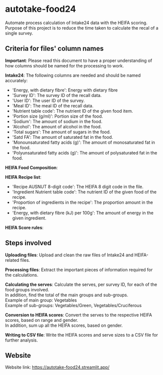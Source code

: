 # autotake-food24

Automate process calculation of Intake24 data with the HEIFA scoring. \
Purpose of this project is to reduce the time taken to calculate the recal
of a single survey.

## Criteria for files' column names

**Important**: Please read this document to have a proper understanding of how columns should be named for the processing to work.

**Intake24**: The following columns are needed and should be named accurately:
- 'Energy, with dietary fibre': Energy with dietary fibre
- 'Survey ID': The survey ID of the recall data.
- 'User ID': The user ID of the survey.
- 'Meal ID': The meal ID of the recall data.
- 'Nutrient table code': The nutrient ID of the given food item.
- 'Portion size (g/ml)': Portion size of the food.
- 'Sodium': The amount of sodium in the food.
- 'Alcohol': The amount of alcohol in the food.
- 'Total sugars': The amount of sugars in the food.
- 'Satd FA': The amount of saturated fat in the food.
- 'Monounsaturated fatty acids (g)': The amount of monosaturated fat in the food.
- 'Polyunsaturated fatty acids (g)': The amount of polysaturated fat in the food.

**HEIFA Food Composition**:

**HEIFA Recipe list**:
- 'Recipe AUSNUT 8-digit code': The HEIFA 8 digit code in the file.
- 'Ingredient Nutrient table code': The nutrient ID of the given food of the recipe.
- 'Proportion of ingredients in the recipe': The proportion amount in the recipe.
- 'Energy, with dietary fibre (kJ) per 100g': The amount of energy in the given ingredient.

**HEIFA Score rules**:

## Steps involved

**Uploading files**: Upload and clean the raw files of Intake24 and HEIFA-related files.

**Processing files**: Extract the important pieces of information required for the calculations.

**Calculating the serves**: Calculate the serves, per survey ID, for each of the food groups involved. \
In addition, find the total of the main groups and sub-groups. \
Example of main group: Vegetables \
Example of sub-groups: Vegetables/Green, Vegetables/Cruciferous

**Conversion to HEIFA scores**: Convert the serves to the respective HEIFA scores, based on range and gender. \
In addition, sum up all the HEIFA scores, based on gender.

**Writing to CSV file**: Write the HEIFA scores and serve sizes to a CSV file for further analysis.

## Website

Website link: https://autotake-food24.streamlit.app/
